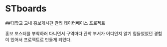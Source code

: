 # STboards

##대학교 교내 홍보게시판 관리 데이터베이스 프로젝트

홍보 포스터를 부착하러 다니면서 구역마다 관학 부서가 어디인지 알기 힘들었었던 경험이 있어서 프로젝트르 만들게 되었다.
